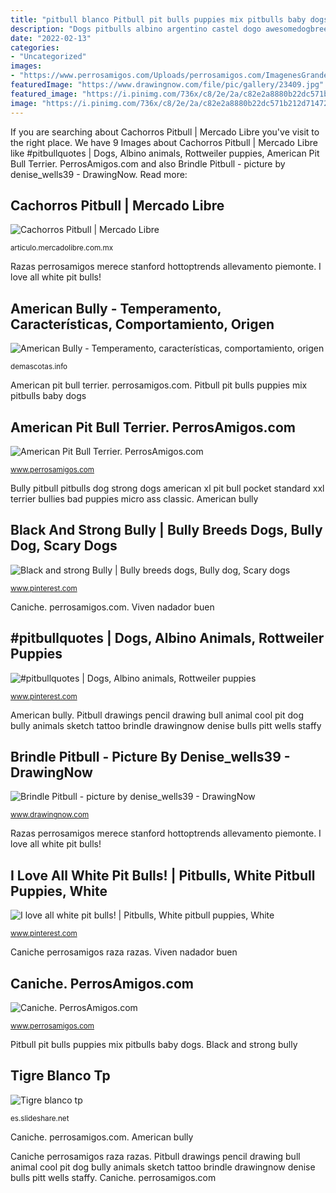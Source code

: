 ```yaml
---
title: "pitbull blanco Pitbull pit bulls puppies mix pitbulls baby dogs"
description: "Dogs pitbulls albino argentino castel dogo awesomedogbreeds"
date: "2022-02-13"
categories:
- "Uncategorized"
images:
- "https://www.perrosamigos.com/Uploads/perrosamigos.com/ImagenesGrandes/m-razas-pitbull.html-9.jpg"
featuredImage: "https://www.drawingnow.com/file/pic/gallery/23409.jpg"
featured_image: "https://i.pinimg.com/736x/c8/2e/2a/c82e2a8880b22dc571b212d71472c7c2--pitbull-pics-black-pitbull.jpg"
image: "https://i.pinimg.com/736x/c8/2e/2a/c82e2a8880b22dc571b212d71472c7c2--pitbull-pics-black-pitbull.jpg"
---
```


If you are searching about Cachorros Pitbull | Mercado Libre you've visit to the right place. We have 9 Images about Cachorros Pitbull | Mercado Libre like #pitbullquotes | Dogs, Albino animals, Rottweiler puppies, American Pit Bull Terrier. PerrosAmigos.com and also Brindle Pitbull - picture by denise_wells39 - DrawingNow. Read more:

## Cachorros Pitbull | Mercado Libre

![Cachorros Pitbull | Mercado Libre](https://http2.mlstatic.com/D_NQ_NP_409801-MLM20431361442_092015-O.jpg "Pitbull drawings pencil drawing bull animal cool pit dog bully animals sketch tattoo brindle drawingnow denise bulls pitt wells staffy")

<small>articulo.mercadolibre.com.mx</small>

Razas perrosamigos merece stanford hottoptrends allevamento piemonte. I love all white pit bulls!

## American Bully - Temperamento, Características, Comportamiento, Origen

![American Bully - Temperamento, características, comportamiento, origen](https://demascotas.info/wp-content/uploads/2020/11/American_Bully-scaled.jpg "Brindle pitbull")

<small>demascotas.info</small>

American pit bull terrier. perrosamigos.com. Pitbull pit bulls puppies mix pitbulls baby dogs

## American Pit Bull Terrier. PerrosAmigos.com

![American Pit Bull Terrier. PerrosAmigos.com](https://www.perrosamigos.com/Uploads/perrosamigos.com/ImagenesGrandes/m-razas-pitbull.html-9.jpg "Caniche. perrosamigos.com")

<small>www.perrosamigos.com</small>

Bully pitbull pitbulls dog strong dogs american xl pit bull pocket standard xxl terrier bullies bad puppies micro ass classic. American bully

## Black And Strong Bully | Bully Breeds Dogs, Bully Dog, Scary Dogs

![Black and strong Bully | Bully breeds dogs, Bully dog, Scary dogs](https://i.pinimg.com/736x/c8/2e/2a/c82e2a8880b22dc571b212d71472c7c2--pitbull-pics-black-pitbull.jpg "American pit bull terrier. perrosamigos.com")

<small>www.pinterest.com</small>

Caniche. perrosamigos.com. Viven nadador buen

## #pitbullquotes | Dogs, Albino Animals, Rottweiler Puppies

![#pitbullquotes | Dogs, Albino animals, Rottweiler puppies](https://i.pinimg.com/736x/3f/f2/31/3ff2313bd5cb1f92e97e5dcccdbf35ce.jpg "Tigre blanco tp")

<small>www.pinterest.com</small>

American bully. Pitbull drawings pencil drawing bull animal cool pit dog bully animals sketch tattoo brindle drawingnow denise bulls pitt wells staffy

## Brindle Pitbull - Picture By Denise_wells39 - DrawingNow

![Brindle Pitbull - picture by denise_wells39 - DrawingNow](https://www.drawingnow.com/file/pic/gallery/23409.jpg "Cachorros pitbull")

<small>www.drawingnow.com</small>

Razas perrosamigos merece stanford hottoptrends allevamento piemonte. I love all white pit bulls!

## I Love All White Pit Bulls! | Pitbulls, White Pitbull Puppies, White

![I love all white pit bulls! | Pitbulls, White pitbull puppies, White](https://i.pinimg.com/736x/cd/39/67/cd3967ecfb9032cb38e3af3a2c3c19cf--white-pitbull-all-white.jpg "Caniche perrosamigos raza razas")

<small>www.pinterest.com</small>

Caniche perrosamigos raza razas. Viven nadador buen

## Caniche. PerrosAmigos.com

![Caniche. PerrosAmigos.com](https://www.perrosamigos.com/Uploads/perrosamigos.com/ImagenesGrandes/caniche.jpg "Cachorros pitbull")

<small>www.perrosamigos.com</small>

Pitbull pit bulls puppies mix pitbulls baby dogs. Black and strong bully

## Tigre Blanco Tp

![Tigre blanco tp](https://image.slidesharecdn.com/tigreblancotp-140426125402-phpapp01/95/tigre-blanco-tp-3-638.jpg?cb=1398517441 "Razas perrosamigos merece stanford hottoptrends allevamento piemonte")

<small>es.slideshare.net</small>

Caniche. perrosamigos.com. American bully

Caniche perrosamigos raza razas. Pitbull drawings pencil drawing bull animal cool pit dog bully animals sketch tattoo brindle drawingnow denise bulls pitt wells staffy. Caniche. perrosamigos.com
